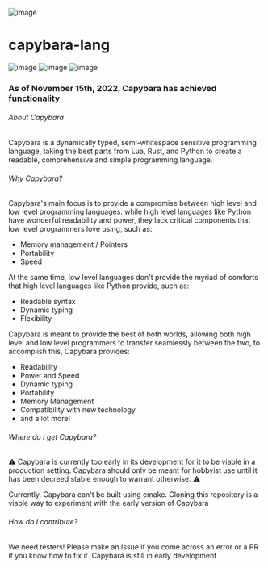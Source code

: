 ![image](https://user-images.githubusercontent.com/53247327/201979158-ceb01a7c-e910-4cd6-a343-6933be1e0151.png) 

# capybara-lang 

![image](https://img.shields.io/badge/contributors-1-yellow) ![image](https://img.shields.io/badge/commits-171-yellow) ![image](https://img.shields.io/badge/status-functional-brightgreen)

### As of November 15th, 2022, Capybara has achieved functionality

###### About Capybara

Capybara is a dynamically typed, semi-whitespace sensitive programming language, taking the best parts from Lua, Rust, and Python to create a readable, comprehensive and simple programming language.

###### Why Capybara?

Capybara's main focus is to provide a compromise between high level and low level programming languages: while high level languages like Python have wonderful readability and power, they lack critical components that low level programmers love using, such as:

* Memory management / Pointers
* Portability
* Speed

At the same time, low level languages don't provide the myriad of comforts that high level languages like Python provide, such as:

* Readable syntax
* Dynamic typing
* Flexibility

Capybara is meant to provide the best of both worlds, allowing both high level and low level programmers to transfer seamlessly between the two, to accomplish this, Capybara provides:

* Readability
* Power and Speed
* Dynamic typing
* Portability
* Memory Management
* Compatibility with new technology
* and a lot more!

###### Where do I get Capybara?

:warning: Capybara is currently too early in its development for it to be viable in a production setting. Capybara should only be meant for hobbyist use until it has been decreed stable enough to warrant otherwise. :warning:

Currently, Capybara can't be built using cmake. Cloning this repository is a viable way to experiment with the early version of Capybara 

###### How do I contribute?

We need testers! Please make an Issue if you come across an error or a PR if you know how to fix it. Capybara is still in early development
